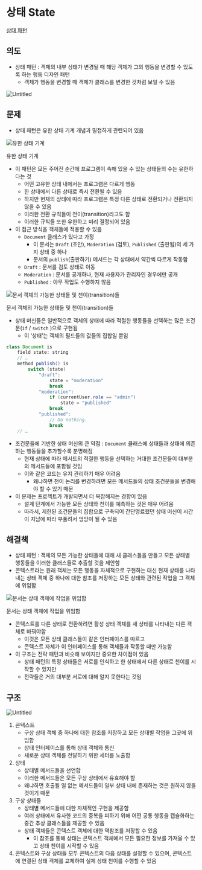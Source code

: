 # 상태 State

[상태 패턴](https://refactoring.guru/ko/design-patterns/state)

## 의도

- 상태 패턴 : 객체의 내부 상태가 변경될 때 해당 객체가 그의 행동을 변경할 수 있도록 하는 행동 디자인 패턴
    - 객체가 행동을 변경할 때 객체가 클래스를 변경한 것처럼 보일 수 있음

![Untitled](%E1%84%89%E1%85%A1%E1%86%BC%E1%84%90%E1%85%A2%20State%20d76663f5263249c390ce8307a818a222/Untitled.png)

## 문제

- 상태 패턴은 유한 상태 기계 개념과 밀접하게 관련되어 있음

![유한 상태 기계](%E1%84%89%E1%85%A1%E1%86%BC%E1%84%90%E1%85%A2%20State%20d76663f5263249c390ce8307a818a222/Untitled%201.png)

유한 상태 기계

- 이 패턴은 모든 주어진 순간에 프로그램이 속해 있을 수 있는 상태들의 수는 유한하다는 것
    - 어떤 고유한 상태 내에서는 프로그램은 다르게 행동
    - 한 상태에서 다른 상태로 즉시 전환될 수 있음
    - 하지만 현재의 상태에 따라 프로그램은 특정 다른 상태로 전환되거나 전환되지 않을 수 있음
    - 이러한 전환 규칙들이 천이(transition)라고도 함
    - 이러한 규칙들 또한 유한하고 미리 결정되어 있음
- 이 접근 방식을 객체들에 적용할 수 있음
    - `Document` 클래스가 있다고 가정
        - 이 문서는 `Draft` (초안), `Moderation` (검토), `Published` (출판됨)의 세 가지 상태 중 하나
        - 문서의 `publish`(출판하기) 메서드는 각 상태에서 약간씩 다르게 작동함
    - `Draft` : 문서를 검토 상태로 이동
    - `Moderation` : 문서를 공개하나, 현재 사용자가 관리자인 경우에만 공개
    - `Published` : 아무 작업도 수행하지 않음

![문서 객체의 가능한 상태들 및 천이(transition)들](%E1%84%89%E1%85%A1%E1%86%BC%E1%84%90%E1%85%A2%20State%20d76663f5263249c390ce8307a818a222/Untitled%202.png)

문서 객체의 가능한 상태들 및 천이(transition)들

- 상태 머신들은 일반적으로 객체의 상태에 따라 적절한 행동들을 선택하는 많은 조건문(`if` / `switch` )으로 구현됨
    - 이 ‘상태’는 객체의 필드들의 값들의 집합일 뿐임

```java
class Document is
    field state: string
    // …
    method publish() is
        switch (state)
            "draft":
                state = "moderation"
                break
            "moderation":
                if (currentUser.role == "admin")
                    state = "published"
                break
            "published":
                // Do nothing.
                break
    // …
```

- 조건문들에 기반한 상태 머신의 큰 약점 : `Document` 클래스에 상태들과 상태에 의존하는 행동들을 추가할수록 분명해짐
    - 현재 상태에 따라 메서드의 적절한 행동을 선택하는 거대한 조건문들이 대부분의 메서드들에 포함될 것임
    - 이와 같은 코드는 유지 관리하기 매우 어려움
        - 왜냐하면 천이 논리를 변경하려면 모든 메서드들의 상태 조건문들을 변경해야 할 수 있기 때문
- 이 문제는 프로젝트가 개발되면서 더 복잡해지는 경향이 있음
    - 설계 단계에서 가능한 모든 상태와 천이를 예측하는 것은 매우 어려움
    - 따라서, 제한된 조건문들의 집합으로 구축되어 간단명료했던 상태 머신이 시간이 지남에 따라 부풀려서 엉망이 될 수 있음

## 해결책

- 상태 패턴 : 객체의 모든 가능한 상태들에 대해 새 클래스들을 만들고 모든 상태별 행동들을 이러한 클래스들로 추출할 것을 제안함
- 콘텍스트라는 원래 객체는 모든 행동을 자체적으로 구현하는 대신 현재 상태를 나타내는 상태 객체 중 하나에 대한 참조를 저장하는 모든 상태와 관련된 작업을 그 객체에 위임함

![문서는 상태 객체에 작업을 위임함](%E1%84%89%E1%85%A1%E1%86%BC%E1%84%90%E1%85%A2%20State%20d76663f5263249c390ce8307a818a222/Untitled%203.png)

문서는 상태 객체에 작업을 위임함

- 콘텍스트를 다른 상태로 전환하려면 활성 상태 객체를 새 상태를 나타내는 다른 객체로 바꿔야함
    - 이것은 모든 상태 클래스들이 같은 인터페이스를 따르고
    - 콘텍스트 자체가 이 인터페이스를 통해 객체들과 작동할 때만 가능함
- 이 구조는 전략 패턴과 비슷해 보이지만 중요한 차이점이 있음
    - 상태 패턴의 특정 상태들은 서로를 인식하고 한 상태에서 다른 상태로 천이를 시작할 수 있지만
    - 전략들은 거의 대부분 서로에 대해 알지 못한다는 것임
    

## 구조

![Untitled](%E1%84%89%E1%85%A1%E1%86%BC%E1%84%90%E1%85%A2%20State%20d76663f5263249c390ce8307a818a222/Untitled%204.png)

1. 콘텍스트
    - 구상 상태 객체 중 하나에 대한 참조를 저장하고 모든 상태별 작업을 그곳에 위임함
    - 상태 인터페이스를 통해 상태 객체와 통신
    - 새로운 상태 객체를 전달하기 위한 세터를 노출함
2. 상태
    - 상태별 메서드들을 선언함
    - 이러한 메서드들은 모든 구상 상태에서 유효해야 함
    - 왜냐하면 호출될 일 없는 메서드들이 일부 상태 내에 존재하는 것은 원하지 않을 것이기 때문
3. 구상 상태들
    - 상태별 메서드들에 대한 자체적인 구현을 제공함
    - 여러 상태에서 유사한 코드의 중복을 피하기 위해 어떤 공통 행동을 캡슐화하는 중간 추상 클래스들을 제공할 수 있음
    - 상태 객체들은 콘텍스트 객체에 대한 역참조를 저장할 수 있음
        - 이 참조를 통해 상태는 콘텍스트 객체에서 모든 필요한 정보를 가져올 수 있고 상태 천이를 시작할 수 있음
4. 콘텍스트와 구상 상태들 모두 콘텍스트의 다음 상태를 설정할 수 있으며, 콘텍스트에 연결된 상태 객체를 교체하여 실제 상태 천이를 수행할 수 있음
